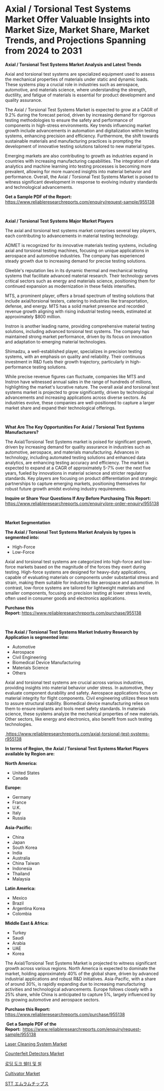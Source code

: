 <p><h1>Axial / Torsional Test Systems Market Offer Valuable Insights into Market Size, Market Share, Market Trends, and Projections Spanning from 2024 to 2031</h1></p><p><strong>Axial / Torsional Test Systems Market Analysis and Latest Trends</strong></p>
<p><p>Axial and torsional test systems are specialized equipment used to assess the mechanical properties of materials under static and dynamic loads. These systems play a crucial role in industries such as aerospace, automotive, and materials science, where understanding the strength, ductility, and fatigue of materials is essential for product development and quality assurance.</p><p>The Axial / Torsional Test Systems Market is expected to grow at a CAGR of 9.2% during the forecast period, driven by increasing demand for rigorous testing methodologies to ensure the safety and performance of components in high-stress environments. Key trends influencing market growth include advancements in automation and digitalization within testing systems, enhancing precision and efficiency. Furthermore, the shift towards sustainable materials and manufacturing practices is prompting the development of innovative testing solutions tailored to new material types.</p><p>Emerging markets are also contributing to growth as industries expand in countries with increasing manufacturing capabilities. The integration of data analytics and machine learning into testing processes is becoming more prevalent, allowing for more nuanced insights into material behavior and performance. Overall, the Axial / Torsional Test Systems Market is poised to witness significant development in response to evolving industry standards and technological advancements.</p></p>
<p><strong>Get a Sample PDF of the Report:&nbsp;</strong> <a href="https://www.reliableresearchreports.com/enquiry/request-sample/955138">https://www.reliableresearchreports.com/enquiry/request-sample/955138</a></p>
<p>&nbsp;</p>
<p><strong>Axial / Torsional Test Systems Major Market Players</strong></p>
<p><p>The axial and torsional test systems market comprises several key players, each contributing to advancements in material testing technology. </p><p>ADMET is recognized for its innovative materials testing systems, including axial and torsional testing machines, focusing on unique applications in aerospace and automotive industries. The company has experienced steady growth due to increasing demand for precise testing solutions.</p><p>Gleeble's reputation lies in its dynamic thermal and mechanical testing systems that facilitate advanced material research. Their technology serves critical sectors such as energy and materials science, positioning them for continued expansion as modernization in these fields intensifies.</p><p>MTS, a prominent player, offers a broad spectrum of testing solutions that include axial/torsional testers, catering to industries like transportation, defense, and energy. MTS has a solid market presence and recorded revenue growth aligning with rising industrial testing needs, estimated at approximately $800 million.</p><p>Instron is another leading name, providing comprehensive material testing solutions, including advanced torsional test systems. The company has maintained strong market performance, driven by its focus on innovation and adaptation to emerging material technologies.</p><p>Shimadzu, a well-established player, specializes in precision testing systems, with an emphasis on quality and reliability. Their continuous investment in R&D fuels their growth trajectory, particularly in high-performance testing solutions.</p><p>While precise revenue figures can fluctuate, companies like MTS and Instron have witnessed annual sales in the range of hundreds of millions, highlighting the market's lucrative nature. The overall axial and torsional test systems market is projected to grow significantly, driven by technological advancements and increasing applications across diverse sectors. As industries evolve, these companies are well-positioned to capture a larger market share and expand their technological offerings.</p></p>
<p>&nbsp;</p>
<p><strong>What Are The Key Opportunities For Axial / Torsional Test Systems Manufacturers?</strong></p>
<p><p>The Axial/Torsional Test Systems market is poised for significant growth, driven by increasing demand for quality assurance in industries such as automotive, aerospace, and materials manufacturing. Advances in technology, including automated testing solutions and enhanced data analytics, are enhancing testing accuracy and efficiency. The market is expected to expand at a CAGR of approximately 5-7% over the next five years, fueled by innovations in material science and stricter regulatory standards. Key players are focusing on product differentiation and strategic partnerships to capture emerging markets, positioning themselves for robust future growth amidst evolving industry requirements.</p></p>
<p><strong>Inquire or Share Your Questions If Any Before Purchasing This Report:</strong> <a href="https://www.reliableresearchreports.com/enquiry/pre-order-enquiry/955138">https://www.reliableresearchreports.com/enquiry/pre-order-enquiry/955138</a></p>
<p>&nbsp;</p>
<p><strong>Market Segmentation</strong></p>
<p><strong>The Axial / Torsional Test Systems Market Analysis by types is segmented into:</strong></p>
<p><ul><li>High-Force</li><li>Low-Force</li></ul></p>
<p><p>Axial and torsional test systems are categorized into high-force and low-force markets based on the magnitude of the forces they exert during testing. High-force systems are designed for heavy-duty applications, capable of evaluating materials or components under substantial stress and strain, making them suitable for industries like aerospace and automotive. In contrast, low-force systems are tailored for lightweight materials and smaller components, focusing on precision testing at lower stress levels, often used in consumer goods and electronics applications.</p></p>
<p><strong>Purchase this Report:&nbsp;</strong><a href="https://www.reliableresearchreports.com/purchase/955138">https://www.reliableresearchreports.com/purchase/955138</a></p>
<p>&nbsp;</p>
<p><strong>The Axial / Torsional Test Systems Market Industry Research by Application is segmented into:</strong></p>
<p><ul><li>Automotive</li><li>Aerospace</li><li>Civil Engineering</li><li>Biomedical Device Manufacturing</li><li>Materials Science</li><li>Others</li></ul></p>
<p><p>Axial and torsional test systems are crucial across various industries, providing insights into material behavior under stress. In automotive, they evaluate component durability and safety. Aerospace applications focus on material integrity for flight components. Civil engineering utilizes these tests to assure structural stability. Biomedical device manufacturing relies on them to ensure implants and tools meet safety standards. In materials science, these systems analyze the mechanical properties of new materials. Other sectors, like energy and electronics, also benefit from such testing technologies.</p></p>
<p><a href="https://www.reliableresearchreports.com/axial-torsional-test-systems-r955138">&nbsp;https://www.reliableresearchreports.com/axial-torsional-test-systems-r955138</a></p>
<p><strong>In terms of Region, the Axial / Torsional Test Systems Market Players available by Region are:</strong></p>
<p>
    <p> <strong> North America: </strong>
        <ul>
            <li>United States</li>
            <li>Canada</li>
        </ul>
        </p> 
    <p> <strong> Europe: </strong>
        <ul>
            <li>Germany</li>
            <li>France</li>
            <li>U.K.</li>
            <li>Italy</li>
            <li>Russia</li>
        </ul>
        </p> 
    <p> <strong> Asia-Pacific: </strong>
        <ul>
            <li>China</li>
            <li>Japan</li>
            <li>South Korea</li>
            <li>India</li>
            <li>Australia</li>
            <li>China Taiwan</li>
            <li>Indonesia</li>
            <li>Thailand</li>
            <li>Malaysia</li>
        </ul>
        </p> 
    <p> <strong> Latin America: </strong>
        <ul>
            <li>Mexico</li>
            <li>Brazil</li>
            <li>Argentina Korea</li>
            <li>Colombia</li>
        </ul>
        </p> 
    <p> <strong> Middle East & Africa: </strong>
        <ul>
            <li>Turkey</li>
            <li>Saudi</li>
            <li>Arabia</li>
            <li>UAE</li>
            <li>Korea</li>
        </ul>
    </p>
    </p>
<p><p>The Axial/Torsional Test Systems Market is projected to witness significant growth across various regions. North America is expected to dominate the market, holding approximately 40% of the global share, driven by advanced industrial applications and robust R&D initiatives. Asia-Pacific, with a share of around 30%, is rapidly expanding due to increasing manufacturing activities and technological advancements. Europe follows closely with a 25% share, while China is anticipated to capture 5%, largely influenced by its growing automotive and aerospace sectors.</p></p>
<p><strong>Purchase this Report: </strong><a href="https://www.reliableresearchreports.com/purchase/955138">https://www.reliableresearchreports.com/purchase/955138</a></p>
<p>&nbsp;<strong>Get a Sample PDF of the Report:&nbsp;&nbsp;</strong><a href="https://www.reliableresearchreports.com/enquiry/request-sample/955138">https://www.reliableresearchreports.com/enquiry/request-sample/955138</a></p>
<p><strong></strong></p>
<p><p><a href="https://medium.com/@esmeraldaezzy1561/what-is-laser-cleaning-system-market-17eb72b12180">Laser Cleaning System Market</a></p><p><a href="https://www.linkedin.com/pulse/counterfeit-detectors-market-research-report-exploring-si3dc?trackingId=7GaeNxDuR2WigSVkhlzJAg%3D%3D">Counterfeit Detectors Market</a></p><p><a href="https://medium.com/@dewayneber2023/loading-dock-shelters-seals-market-%EC%9D%98-%EA%B8%80%EB%A1%9C%EB%B2%8C-%EC%8B%9C%EC%9E%A5-%EA%B0%9C%EC%9A%94%EB%8A%94-%EC%A0%84-%EC%84%B8%EA%B3%84-%EB%B0%8F-%EC%A3%BC%EC%9A%94-%EC%8B%9C%EC%9E%A5%EC%9D%98-%EC%82%B0%EC%97%85%EC%97%90-%EC%98%81%ED%96%A5%EC%9D%84-%EB%AF%B8%EC%B9%98%EB%8A%94-%EC%A3%BC%EC%9A%94-%ED%8A%B8%EB%A0%8C%EB%93%9C%EC%97%90-%EB%8C%80%ED%95%9C-%EB%8F%85%ED%8A%B9%ED%95%9C-%EA%B4%80%EC%A0%90%EC%9D%84-fbec59d277d0">로딩 도크 쉘터 및 씰</a></p><p><a href="https://medium.com/@esmeraldaezzy1561/the-growth-of-the-cultivator-market-has-been-significant-driven-by-various-critical-factors-0ad45aecf3ef">Cultivator Market</a></p><p><a href="https://medium.com/@cleogerhold_78164/stt-mram%E3%83%81%E3%83%83%E3%83%97%E5%B8%82%E5%A0%B4%E3%81%AE%E8%A3%BD%E5%93%81%E3%82%BF%E3%82%A4%E3%83%97-14-nm-28-nm-%E3%81%9D%E3%81%AE%E4%BB%96-%E3%81%8A%E3%82%88%E3%81%B3%E3%82%A2%E3%83%97%E3%83%AA%E3%82%B1%E3%83%BC%E3%82%B7%E3%83%A7%E3%83%B3-%E3%83%A2%E3%83%90%E3%82%A4%E3%83%AB%E3%81%8A%E3%82%88%E3%81%B3%E3%82%B3%E3%83%B3%E3%82%B7%E3%83%A5%E3%83%BC%E3%83%9E-%E3%82%A2-411e3d25cacb?postPublishedType=initial">STT エムラムチップス</a></p></p>